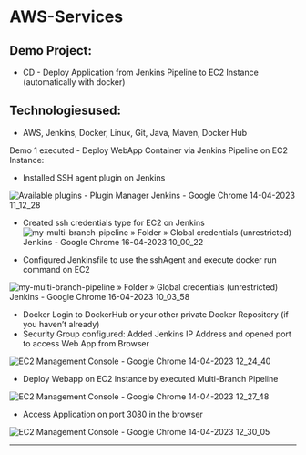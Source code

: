 # AWS-Services

## Demo Project:
*  CD - Deploy Application from Jenkins Pipeline to EC2 Instance (automatically with docker)

## Technologiesused:
*  AWS, Jenkins, Docker, Linux, Git, Java, Maven, Docker Hub

Demo 1 executed - Deploy WebApp Container via Jenkins Pipeline on EC2 Instance:

* Installed SSH agent plugin on Jenkins

![Available plugins - Plugin Manager  Jenkins  - Google Chrome 14-04-2023 11_12_28](https://user-images.githubusercontent.com/96679708/232266677-8fef5acc-0b91-4ea7-81d0-d511071934d5.png)


* Created ssh credentials type for EC2 on Jenkins
![my-multi-branch-pipeline » Folder » Global credentials (unrestricted)  Jenkins  - Google Chrome 16-04-2023 10_00_22](https://user-images.githubusercontent.com/96679708/232266723-1395008c-5ed7-47f8-9683-1085759f9713.png)


*  Configured Jenkinsfile to use the sshAgent and execute docker run command 
on EC2

  
  ![my-multi-branch-pipeline » Folder » Global credentials (unrestricted)  Jenkins  - Google Chrome 16-04-2023 10_03_58](https://user-images.githubusercontent.com/96679708/232274719-f7d83a74-da83-4771-8a3b-825a0383b6f2.png)

  
*  Docker Login to DockerHub or your other private Docker Repository (if you haven’t already)
*  Security Group configured: Added Jenkins IP Address and opened port to access Web App from Browser 

![EC2 Management Console - Google Chrome 14-04-2023 12_24_40](https://user-images.githubusercontent.com/96679708/232274808-a3287246-c6b3-4b30-88b6-4513152076bd.png)

 
* Deploy Webapp on EC2 Instance by executed Multi-Branch Pipeline

![EC2 Management Console - Google Chrome 14-04-2023 12_27_48](https://user-images.githubusercontent.com/96679708/232274850-a78db942-89b8-486a-a505-4cbb53db6638.png)


*  Access Application on port 3080 in the browser


![EC2 Management Console - Google Chrome 14-04-2023 12_30_05](https://user-images.githubusercontent.com/96679708/232275037-53398831-eca1-409e-862d-4b06376ec119.png)


-------------------------------------------------------------------------------------

